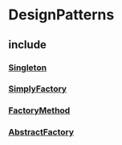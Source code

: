 # DesignPatterns
## include 
### [Singleton](https://github.com/mjcharlie993/DesignPatterns/tree/master/Singleton "Singleton")
### [SimplyFactory](https://github.com/mjcharlie993/DesignPatterns/blob/master/SimplyFactory/SimplyFactory.h "SimplyFactory")
### [FactoryMethod](https://github.com/mjcharlie993/DesignPatterns/blob/master/FactoryMethod/FactoryMethod.h "FactoryMethod")
### [AbstractFactory](https://github.com/mjcharlie993/DesignPatterns/blob/master/AbstractFactory/AbstractFactory.h "AbstractFactory")
